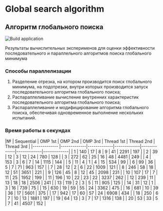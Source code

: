 # Global search algorithm

## Алгоритм глобального поиска

![Build application](https://github.com/WerWebWer/GSA/workflows/Build%20application/badge.svg?branch=master)

Результаты вычислительных эксперименов для оценки эффективности последовательного и параллельного алгоритмов поиска глобального минимума

### Способы параллелизации
                
1. Разделение отрезка, на котором производится поиск глобального минимума, на подотрезки, внутри которых производится запуск последовательного алгоритма глобального поиска;
2. Распараллеливание вычисление внутренних характеристик последовательного алгоритма глобального поиска;
3. Распараллеливание и модифицирование алгоритма глобального поиска, обеспечивая одновременное выполнение нескольких испытаний.

### Время работы в секундах
|№  | Sequential | OMP 1st  | OMP 2nd | OMP 3rd | Thread 1st | Thread 2nd | Thread 3rd  |
|------------- |-------------|-------------|-------------|-------------|-------------|-------------|
| 1  | 140 | 17 |  8 |  9 | 41 | 2291 | 197 |
| 2  |  39 | 12 |  3 | 12 | 24 |  780 | 128 |
| 3  | 272 | 62 | 25 | 16 | 48 | 4481 | 249 |
| 4  | 153 |  3 |  6 |  7 | 14 | 1115 | 144 |
| 5  |  11 |  4 |  1 |  4 | 15 |  534 |  99 |
| 6  |  99 | 36 |  5 |  7 | 71 |  963 | 157 |
| 7  |  28 | 12 |  2 |  6 | 22 | 1009 | 121 |
| 8  | 246 | 58 | 18 | 12 | 51 | 3651 | 221 |
| 9  | 126 | 45 |  8 | 12 | 45 | 2098 | 231 |
| 10 | 107 | 17 |  7 | 11 | 25 | 1952 | 199 |
| 11 | 196 | 10 | 22 | 23 | 22 | 3237 | 262 |
| 12 | 239 | 11 | 13 | 18 | 18 | 2506 | 241 |
| 13 | 119 |  2 |  3 |  5 | 11 |  905 | 125 | 
| 14 |  31 | 12 |  1 |  3 | 16 |  739 |  75 |
| 15 | 630 | 19 | 59 | 55 | 24 | 3362 | 475 |
| 16 | 681 | 10 | 39 | 36 | 17 | 5601 | 375 |
| 17 | 942 | 17 | 60 | 57 | 24 | 6908 | 434 |
| 18 | 250 |  6 |  7 | 10 | 13 | 1881 | 197 |
| 19 |  64 | 13 |  3 |  7 | 17 | 1316 | 138 |
| 20 |  53 | 33 |  5 |  7 | 41 | 4507 | 152 |